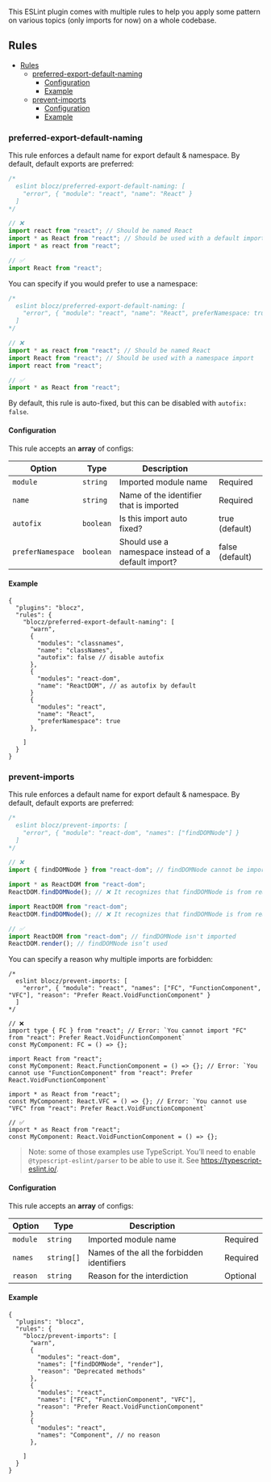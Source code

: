 This ESLint plugin comes with multiple rules to help you apply some pattern on various topics (only imports for now) on a whole codebase.

## Rules

- [Rules](#rules)
  - [preferred-export-default-naming](#preferred-export-default-naming)
    - [Configuration](#configuration)
    - [Example](#example)
  - [prevent-imports](#prevent-imports)
    - [Configuration](#configuration-1)
    - [Example](#example-1)

### preferred-export-default-naming

This rule enforces a default name for export default & namespace. By default, default exports are preferred:

```js
/*
  eslint blocz/preferred-export-default-naming: [
    "error", { "module": "react", "name": "React" }
  ]
*/

// ❌
import react from "react"; // Should be named React
import * as React from "react"; // Should be used with a default import
import * as react from "react";

// ✅
import React from "react";
```

You can specify if you would prefer to use a namespace:

```js
/*
  eslint blocz/preferred-export-default-naming: [
    "error", { "module": "react", "name": "React", preferNamespace: true }
  ]
*/

// ❌
import * as react from "react"; // Should be named React
import React from "react"; // Should be used with a namespace import
import react from "react";

// ✅
import * as React from "react";
```

By default, this rule is auto-fixed, but this can be disabled with `autofix: false`.

#### Configuration

This rule accepts an **array** of configs:

| Option            | Type      | Description                                         |                 |
| ----------------- | --------- | --------------------------------------------------- | --------------- |
| `module`          | `string`  | Imported module name                                | Required        |
| `name`            | `string`  | Name of the identifier that is imported             | Required        |
| `autofix`         | `boolean` | Is this import auto fixed?                          | true (default)  |
| `preferNamespace` | `boolean` | Should use a namespace instead of a default import? | false (default) |

#### Example

```jsonc
{
  "plugins": "blocz",
  "rules": {
    "blocz/preferred-export-default-naming": [
      "warn",
      {
        "modules": "classnames",
        "name": "classNames",
        "autofix": false // disable autofix
      },
      {
        "modules": "react-dom",
        "name": "ReactDOM", // as autofix by default
      }
      {
        "modules": "react",
        "name": "React",
        "preferNamespace": true
      },

    ]
  }
}
```

### prevent-imports

This rule enforces a default name for export default & namespace. By default, default exports are preferred:

```js
/*
  eslint blocz/prevent-imports: [
    "error", { "module": "react-dom", "names": ["findDOMNode"] }
  ]
*/

// ❌
import { findDOMNode } from "react-dom"; // findDOMNode cannot be imported

import * as ReactDOM from "react-dom";
ReactDOM.findDOMNode(); // ❌ It recognizes that findDOMNode is from react-dom

import ReactDOM from "react-dom";
ReactDOM.findDOMNode(); // ❌ It recognizes that findDOMNode is from react-dom

// ✅
import ReactDOM from "react-dom"; // findDOMNode isn't imported
ReactDOM.render(); // findDOMNode isn’t used
```

You can specify a reason why multiple imports are forbidden:

```tsx
/*
  eslint blocz/prevent-imports: [
    "error", { "module": "react", "names": ["FC", "FunctionComponent", "VFC"], "reason": "Prefer React.VoidFunctionComponent" }
  ]
*/

// ❌
import type { FC } from "react"; // Error: `You cannot import "FC" from "react": Prefer React.VoidFunctionComponent`
const MyComponent: FC = () => {};

import React from "react";
const MyComponent: React.FunctionComponent = () => {}; // Error: `You cannot use "FunctionComponent" from "react": Prefer React.VoidFunctionComponent`

import * as React from "react";
const MyComponent: React.VFC = () => {}; // Error: `You cannot use "VFC" from "react": Prefer React.VoidFunctionComponent`

// ✅
import * as React from "react";
const MyComponent: React.VoidFunctionComponent = () => {};
```

> Note: some of those examples use TypeScript. You’ll need to enable `@typescript-eslint/parser` to be able to use it. See https://typescript-eslint.io/.

#### Configuration

This rule accepts an **array** of configs:

| Option   | Type       | Description                                |          |
| -------- | ---------- | ------------------------------------------ | -------- |
| `module` | `string`   | Imported module name                       | Required |
| `names`  | `string[]` | Names of the all the forbidden identifiers | Required |
| `reason` | `string`   | Reason for the interdiction                | Optional |

#### Example

```jsonc
{
  "plugins": "blocz",
  "rules": {
    "blocz/prevent-imports": [
      "warn",
      {
        "modules": "react-dom",
        "names": ["findDOMNode", "render"],
        "reason": "Deprecated methods"
      },
      {
        "modules": "react",
        "names": ["FC", "FunctionComponent", "VFC"],
        "reason": "Prefer React.VoidFunctionComponent"
      }
      {
        "modules": "react",
        "names": "Component", // no reason
      },

    ]
  }
}
```

